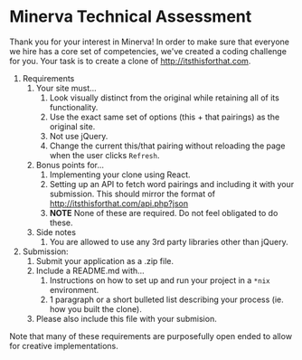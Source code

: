 # Minerva Technical Assessment

Thank you for your interest in Minerva! In order to make sure that everyone we hire has a core set of competencies, we've created a coding challenge for you. Your task is to create a clone of http://itsthisforthat.com.

1. Requirements
    1. Your site must...
        1. Look visually distinct from the original while retaining all of its functionality.
        2. Use the exact same set of options (this + that pairings) as the original site.
        3. Not use jQuery.
        4. Change the current this/that pairing without reloading the page when the user clicks `Refresh`.
    2. Bonus points for...
        1. Implementing your clone using React.
        2. Setting up an API to fetch word pairings and including it with your submission. This should mirror the format of http://itsthisforthat.com/api.php?json
        3. **NOTE** None of these are required. Do not feel obligated to do these.
    3. Side notes
        1. You are allowed to use any 3rd party libraries other than jQuery.
2. Submission:
    1. Submit your application as a .zip file.
    2. Include a README.md with...
        1. Instructions on how to set up and run your project in a `*nix` environment.
        2. 1 paragraph or a short bulleted list describing your process (ie. how you built the clone).
    3. Please also include this file with your submision.

Note that many of these requirements are purposefully open ended to allow for creative implementations.
